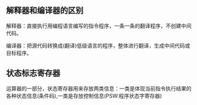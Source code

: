 ## 解释器和编译器的区别

解释器：直接执行用编程语言编写的指令程序，一条一条的翻译程序，不创建中间代码。

编译器：把源代码转换成(翻译)低级语言的程序，整体进行翻译，生成中间代码或目标程序。



## 状态标志寄存器

运算器的一部分，状态寄存器用来存放两类信息：一类是体现当前指令执行结果的各种状态信息(条件码),一类是存放控制信息(PSW:程序状态字寄存器)

